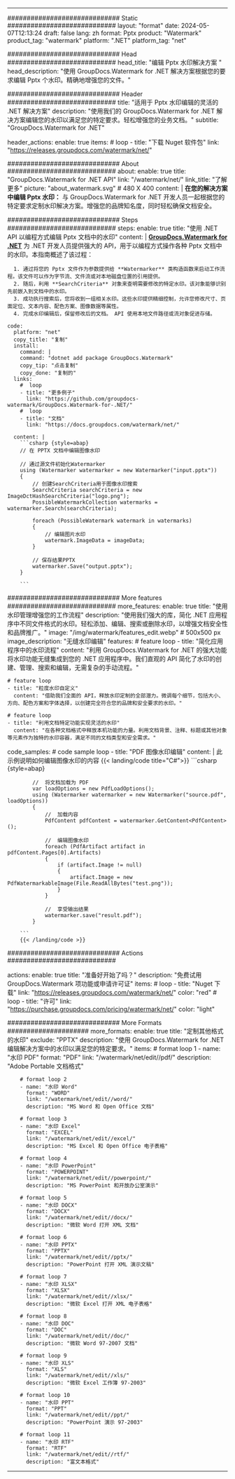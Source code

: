 
---
############################# Static ############################
layout: "format"
date:  2024-05-07T12:13:24
draft: false
lang: zh
format: Pptx
product: "Watermark"
product_tag: "watermark"
platform: ".NET"
platform_tag: "net"

############################# Head ############################
head_title: "编辑 Pptx 水印解决方案 "
head_description: "使用 GroupDocs.Watermark for .NET 解决方案根据您的要求编辑 Pptx 个水印。精确地增强您的文件。"

############################# Header ############################
title: "适用于 Pptx 水印编辑的灵活的 .NET 解决方案" 
description: "使用我们的 GroupDocs.Watermark for .NET 解决方案编辑您的水印以满足您的特定要求。轻松增强您的业务文档。"
subtitle: "GroupDocs.Watermark for .NET" 

header_actions:
  enable: true
  items:
    #  loop
    - title: "下载 Nuget 软件包"
      link: "https://releases.groupdocs.com/watermark/net/"
      
############################# About ############################
about:
    enable: true
    title: "GroupDocs.Watermark for .NET API"
    link: "/watermark/net/"
    link_title: "了解更多"
    picture: "about_watermark.svg" # 480 X 400
    content: |
       **在您的解决方案中编辑 Pptx 水印：** 与 GroupDocs.Watermark for .NET 开发人员一起根据您的特定要求定制水印解决方案。增强您的品牌知名度，同时轻松确保文档安全。

############################# Steps ############################
steps:
    enable: true
    title: "使用 .NET API 以编程方式编辑 Pptx 文档中的水印"
    content: |
      **[GroupDocs.Watermark for .NET](https://products.groupdocs.com/watermark/net/)** 为 .NET 开发人员提供强大的 API，用于以编程方式操作各种 Pptx 文档中的水印。本指南概述了该过程：
      
      1. 通过将您的 Pptx 文件作为参数提供给 **Watermarker** 类构造函数来启动工作流程。该文件可以作为字节流、文件流或对本地磁盘位置的引用提供。
      2. 随后，利用 **SearchCriteria** 对象来查明需要修改的特定水印。该对象能够识别先前嵌入到文档中的水印。
      3. 成功执行搜索后，您将收到一组相关水印。这些水印提供精细控制，允许您修改尺寸、页面定位、文本内容、配色方案、图像数据等属性。
      4. 完成水印编辑后，保留修改后的文档。 API 使用本地文件路径或流对象促进存储。
   
    code:
      platform: "net"
      copy_title: "复制"
      install:
        command: |
        command: "dotnet add package GroupDocs.Watermark"
        copy_tip: "点击复制"
        copy_done: "复制的"
      links:
        #  loop
        - title: "更多例子"
          link: "https://github.com/groupdocs-watermark/GroupDocs.Watermark-for-.NET/"
        #  loop
        - title: "文档"
          link: "https://docs.groupdocs.com/watermark/net/"
          
      content: |
        ```csharp {style=abap}
        // 在 PPTX 文档中编辑图像水印

        // 通过源文件初始化Watermarker
        using (Watermarker watermarker = new Watermarker("input.pptx"))
        {
            // 创建SearchCriteria用于图像水印搜索
            SearchCriteria searchCriteria = new ImageDctHashSearchCriteria("logo.png");
            PossibleWatermarkCollection watermarks = watermarker.Search(searchCriteria);

            foreach (PossibleWatermark watermark in watermarks)
            {
                // 编辑图片水印
                watermark.ImageData = imageData;
            }

            // 保存结果PPTX
            watermarker.Save("output.pptx");
        }
        
        ```     

############################# More features ############################
more_features:
  enable: true
  title: "使用水印管理增强您的工作流程"
  description: "使用我们强大的库，简化 .NET 应用程序中不同文件格式的水印。轻松添加、编辑、搜索或删除水印，以增强文档安全性和品牌推广。"
  image: "/img/watermark/features_edit.webp" # 500x500 px
  image_description: "无缝水印编辑"
  features:
    # feature loop
    - title: "简化应用程序中的水印流程"
      content: "利用 GroupDocs.Watermark for .NET 的强大功能将水印功能无缝集成到您的 .NET 应用程序中。我们直观的 API 简化了水印的创建、管理、搜索和编辑，无需复杂的手动流程。"

    # feature loop
    - title: "粒度水印自定义"
      content: "借助我们全面的 API，释放水印定制的全部潜力。微调每个细节，包括大小、方向、配色方案和字体选择，以创建完全符合您的品牌和安全要求的水印。"

    # feature loop
    - title: "利用文档特定功能实现灵活的水印"
      content: "在各种文档格式中释放本机功能的力量。利用文档背景、注释、标题或其他对象等元素作为独特的水印容器，满足不同的文档类型和安全需求。"
      
  code_samples:
    # code sample loop
    - title: "PDF 图像水印编辑"
      content: |
        此示例说明如何编辑图像水印的内容
        {{< landing/code title="C#">}}
        ```csharp {style=abap}
        
            //  将文档加载为 PDF
            var loadOptions = new PdfLoadOptions();
            using (Watermarker watermarker = new Watermarker("source.pdf", loadOptions))
            {
                //  加载内容
                PdfContent pdfContent = watermarker.GetContent<PdfContent>();

                //  编辑图像水印
                foreach (PdfArtifact artifact in pdfContent.Pages[0].Artifacts)
                {
                    if (artifact.Image != null)
                    {
                        artifact.Image = new PdfWatermarkableImage(File.ReadAllBytes("test.png"));
                    }
                }

                //  享受输出结果
                watermarker.save("result.pdf");
            }

        ```
        {{< /landing/code >}}


############################# Actions ############################

actions:
  enable: true
  title: "准备好开始了吗？"
  description: "免费试用 GroupDocs.Watermark 项功能或申请许可证"
  items:
    #  loop
    - title: "Nuget 下载"
      link: "https://releases.groupdocs.com/watermark/net/"
      color: "red"
        #  loop
    - title: "许可"
      link: "https://purchase.groupdocs.com/pricing/watermark/net/"
      color: "light"


############################# More Formats #####################
more_formats:
    enable: true
    title: "定制其他格式的水印"
    exclude: "PPTX"
    description: "使用 GroupDocs.Watermark for .NET 编辑解决方案中的水印以满足您的特定要求。"
    items: 
        # format loop 1
        - name: "水印 PDF"
          format: "PDF"
          link: "/watermark/net/edit//pdf/"
          description: "Adobe Portable 文档格式"

        # format loop 2
        - name: "水印 Word"
          format: "WORD"
          link: "/watermark/net/edit//word/"
          description: "MS Word 和 Open Office 文档"
          
        # format loop 3
        - name: "水印 Excel"
          format: "EXCEL"
          link: "/watermark/net/edit//excel/"
          description: "MS Excel 和 Open Office 电子表格"

        # format loop 4
        - name: "水印 PowerPoint"
          format: "POWERPOINT"
          link: "/watermark/net/edit//powerpoint/"
          description: "MS PowerPoint 和开放办公室演示"

        # format loop 5
        - name: "水印 DOCX"
          format: "DOCX"
          link: "/watermark/net/edit//docx/"
          description: "微软 Word 打开 XML 文档"
          
        # format loop 6
        - name: "水印 PPTX"
          format: "PPTX"
          link: "/watermark/net/edit//pptx/"
          description: "PowerPoint 打开 XML 演示文稿"
          
        # format loop 7
        - name: "水印 XLSX"
          format: "XLSX"
          link: "/watermark/net/edit//xlsx/"
          description: "微软 Excel 打开 XML 电子表格"

        # format loop 8
        - name: "水印 DOC"
          format: "DOC"
          link: "/watermark/net/edit//doc/"
          description: "微软 Word 97-2007 文档"

        # format loop 9
        - name: "水印 XLS"
          format: "XLS"
          link: "/watermark/net/edit//xls/"
          description: "微软 Excel 工作簿 97-2003"

        # format loop 10
        - name: "水印 PPT"
          format: "PPT"
          link: "/watermark/net/edit//ppt/"
          description: "PowerPoint 演示 97-2003"

        # format loop 11
        - name: "水印 RTF"
          format: "RTF"
          link: "/watermark/net/edit//rtf/"
          description: "富文本格式"

---